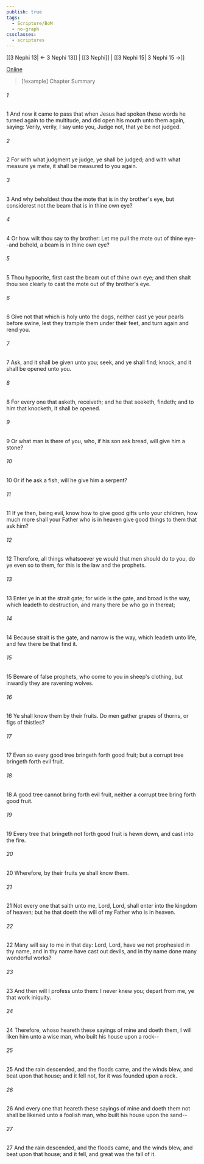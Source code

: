 ```yaml
---
publish: true
tags:
  - Scripture/BoM
  - no-graph
cssclasses:
  - scriptures
---
```

[[3 Nephi 13| ← 3 Nephi 13]] | [[3 Nephi]] | [[3 Nephi 15| 3 Nephi 15 →]]

[Online](https://churchofjesuschrist.org/study/scriptures/bofm/3-ne/14?lang=eng)

>[!example] Chapter Summary
>
###### 1
1 And now it came to pass that when Jesus had spoken these words he turned again to the multitude, and did open his mouth unto them again, saying: Verily, verily, I say unto you, Judge not, that ye be not judged.
###### 2
2 For with what judgment ye judge, ye shall be judged; and with what measure ye mete, it shall be measured to you again.
###### 3
3 And why beholdest thou the mote that is in thy brother's eye, but considerest not the beam that is in thine own eye?
###### 4
4 Or how wilt thou say to thy brother: Let me pull the mote out of thine eye--and behold, a beam is in thine own eye?
###### 5
5 Thou hypocrite, first cast the beam out of thine own eye; and then shalt thou see clearly to cast the mote out of thy brother's eye.
###### 6
6 Give not that which is holy unto the dogs, neither cast ye your pearls before swine, lest they trample them under their feet, and turn again and rend you.
###### 7
7 Ask, and it shall be given unto you; seek, and ye shall find; knock, and it shall be opened unto you.
###### 8
8 For every one that asketh, receiveth; and he that seeketh, findeth; and to him that knocketh, it shall be opened.
###### 9
9 Or what man is there of you, who, if his son ask bread, will give him a stone?
###### 10
10 Or if he ask a fish, will he give him a serpent?
###### 11
11 If ye then, being evil, know how to give good gifts unto your children, how much more shall your Father who is in heaven give good things to them that ask him?
###### 12
12 Therefore, all things whatsoever ye would that men should do to you, do ye even so to them, for this is the law and the prophets.
###### 13
13 Enter ye in at the strait gate; for wide is the gate, and broad is the way, which leadeth to destruction, and many there be who go in thereat;
###### 14
14 Because strait is the gate, and narrow is the way, which leadeth unto life, and few there be that find it.
###### 15
15 Beware of false prophets, who come to you in sheep's clothing, but inwardly they are ravening wolves.
###### 16
16 Ye shall know them by their fruits. Do men gather grapes of thorns, or figs of thistles?
###### 17
17 Even so every good tree bringeth forth good fruit; but a corrupt tree bringeth forth evil fruit.
###### 18
18 A good tree cannot bring forth evil fruit, neither a corrupt tree bring forth good fruit.
###### 19
19 Every tree that bringeth not forth good fruit is hewn down, and cast into the fire.
###### 20
20 Wherefore, by their fruits ye shall know them.
###### 21
21 Not every one that saith unto me, Lord, Lord, shall enter into the kingdom of heaven; but he that doeth the will of my Father who is in heaven.
###### 22
22 Many will say to me in that day: Lord, Lord, have we not prophesied in thy name, and in thy name have cast out devils, and in thy name done many wonderful works?
###### 23
23 And then will I profess unto them: I never knew you; depart from me, ye that work iniquity.
###### 24
24 Therefore, whoso heareth these sayings of mine and doeth them, I will liken him unto a wise man, who built his house upon a rock--
###### 25
25 And the rain descended, and the floods came, and the winds blew, and beat upon that house; and it fell not, for it was founded upon a rock.
###### 26
26 And every one that heareth these sayings of mine and doeth them not shall be likened unto a foolish man, who built his house upon the sand--
###### 27
27 And the rain descended, and the floods came, and the winds blew, and beat upon that house; and it fell, and great was the fall of it.



